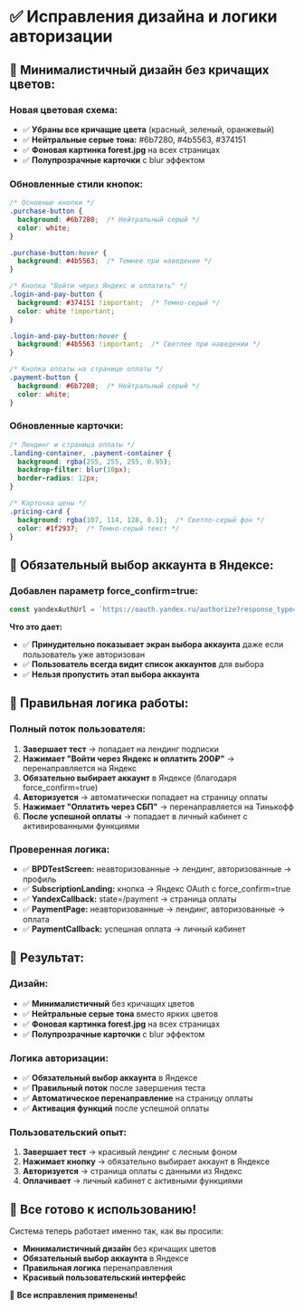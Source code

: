 # ✅ Исправления дизайна и логики авторизации

## 🎨 **Минималистичный дизайн без кричащих цветов:**

### **Новая цветовая схема:**
- ✅ **Убраны все кричащие цвета** (красный, зеленый, оранжевый)
- ✅ **Нейтральные серые тона:** #6b7280, #4b5563, #374151
- ✅ **Фоновая картинка forest.jpg** на всех страницах
- ✅ **Полупрозрачные карточки** с blur эффектом

### **Обновленные стили кнопок:**
```css
/* Основные кнопки */
.purchase-button {
  background: #6b7280;  /* Нейтральный серый */
  color: white;
}

.purchase-button:hover {
  background: #4b5563;  /* Темнее при наведении */
}

/* Кнопка "Войти через Яндекс и оплатить" */
.login-and-pay-button {
  background: #374151 !important;  /* Темно-серый */
  color: white !important;
}

.login-and-pay-button:hover {
  background: #4b5563 !important;  /* Светлее при наведении */
}

/* Кнопка оплаты на странице оплаты */
.payment-button {
  background: #6b7280;  /* Нейтральный серый */
  color: white;
}
```

### **Обновленные карточки:**
```css
/* Лендинг и страница оплаты */
.landing-container, .payment-container {
  background: rgba(255, 255, 255, 0.95);
  backdrop-filter: blur(10px);
  border-radius: 12px;
}

/* Карточка цены */
.pricing-card {
  background: rgba(107, 114, 128, 0.1);  /* Светло-серый фон */
  color: #1f2937;  /* Темно-серый текст */
}
```

## 🔐 **Обязательный выбор аккаунта в Яндексе:**

### **Добавлен параметр force_confirm=true:**
```javascript
const yandexAuthUrl = `https://oauth.yandex.ru/authorize?response_type=code&client_id=${import.meta.env.VITE_YANDEX_CLIENT_ID}&redirect_uri=${encodeURIComponent(window.location.origin + '/auth/yandex/callback')}&scope=login:email+login:info&state=${encodeURIComponent('/payment')}&force_confirm=true`
```

**Что это дает:**
- ✅ **Принудительно показывает экран выбора аккаунта** даже если пользователь уже авторизован
- ✅ **Пользователь всегда видит список аккаунтов** для выбора
- ✅ **Нельзя пропустить этап выбора аккаунта**

## 🔄 **Правильная логика работы:**

### **Полный поток пользователя:**
1. **Завершает тест** → попадает на лендинг подписки
2. **Нажимает "Войти через Яндекс и оплатить 200₽"** → перенаправляется на Яндекс
3. **Обязательно выбирает аккаунт** в Яндексе (благодаря force_confirm=true)
4. **Авторизуется** → автоматически попадает на страницу оплаты
5. **Нажимает "Оплатить через СБП"** → перенаправляется на Тинькофф
6. **После успешной оплаты** → попадает в личный кабинет с активированными функциями

### **Проверенная логика:**
- ✅ **BPDTestScreen:** неавторизованные → лендинг, авторизованные → профиль
- ✅ **SubscriptionLanding:** кнопка → Яндекс OAuth с force_confirm=true
- ✅ **YandexCallback:** state=/payment → страница оплаты
- ✅ **PaymentPage:** неавторизованные → лендинг, авторизованные → оплата
- ✅ **PaymentCallback:** успешная оплата → личный кабинет

## 🎯 **Результат:**

### **Дизайн:**
- ✅ **Минималистичный** без кричащих цветов
- ✅ **Нейтральные серые тона** вместо ярких цветов
- ✅ **Фоновая картинка forest.jpg** на всех страницах
- ✅ **Полупрозрачные карточки** с blur эффектом

### **Логика авторизации:**
- ✅ **Обязательный выбор аккаунта** в Яндексе
- ✅ **Правильный поток** после завершения теста
- ✅ **Автоматическое перенаправление** на страницу оплаты
- ✅ **Активация функций** после успешной оплаты

### **Пользовательский опыт:**
1. **Завершает тест** → красивый лендинг с лесным фоном
2. **Нажимает кнопку** → обязательно выбирает аккаунт в Яндексе
3. **Авторизуется** → страница оплаты с данными из Яндекс
4. **Оплачивает** → личный кабинет с активными функциями

## 🚀 **Все готово к использованию!**

Система теперь работает именно так, как вы просили:
- **Минималистичный дизайн** без кричащих цветов
- **Обязательный выбор аккаунта** в Яндексе
- **Правильная логика** перенаправления
- **Красивый пользовательский интерфейс**

🎉 **Все исправления применены!**
